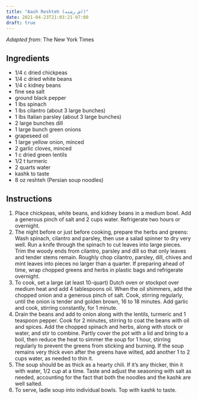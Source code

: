 ```yaml
---
title: "Aash Reshteh (اش رشته)"
date: 2021-04-23T21:03:21-07:00
draft: true
---
```


_Adapted from_: The New York Times

## Ingredients

- 1/4 c dried chickpeas
- 1/4 c dried white beans
- 1/4 c kidney beans
- fine sea salt
- ground black pepper
- 1 lbs spinach
- 1 lbs cilantro (about 3 large bunches)
- 1 lbs Italian parsley (about 3 large bunches)
- 2 large bunches dill
- 1 large bunch green onions
- grapeseed oil
- 1 large yellow onion, minced
- 2 garlic cloves, minced
- 1 c dried green lentils
- 1/2 t turmeric
- 2 quarts water
- kashk to taste
- 8 oz reshteh (Persian soup noodles)

## Instructions

1. Place chickpeas, white beans, and kidney beans in a medium bowl. Add a generous pinch of salt and 2 cups water. Refrigerate two hours or overnight.
2. The night before or just before cooking, prepare the herbs and greens: Wash spinach, cilantro and parsley, then use a salad spinner to dry very well. Run a knife through the spinach to cut leaves into large pieces. Trim the woody ends from cilantro, parsley and dill so that only leaves and tender stems remain. Roughly chop cilantro, parsley, dill, chives and mint leaves into pieces no larger than a quarter. If preparing ahead of time, wrap chopped greens and herbs in plastic bags and refrigerate overnight.
3. To cook, set a large (at least 10-quart) Dutch oven or stockpot over medium heat and add 4 tablespoons oil. When the oil shimmers, add the chopped onion and a generous pinch of salt. Cook, stirring regularly, until the onion is tender and golden brown, 16 to 18 minutes. Add garlic and cook, stirring constantly, for 1 minute.
4. Drain the beans and add to onion along with the lentils, turmeric and 1 teaspoon pepper. Cook for 2 minutes, stirring to coat the beans with oil and spices. Add the chopped spinach and herbs, along with stock or water, and stir to combine. Partly cover the pot with a lid and bring to a boil, then reduce the heat to simmer the soup for 1 hour, stirring regularly to prevent the greens from sticking and burning. If the soup remains very thick even after the greens have wilted, add another 1 to 2 cups water, as needed to thin it.
5. The soup should be as thick as a hearty chili. If it’s any thicker, thin it with water, 1/2 cup at a time. Taste and adjust the seasoning with salt as needed, accounting for the fact that both the noodles and the kashk are well salted.
6. To serve, ladle soup into individual bowls. Top with kashk to taste.
